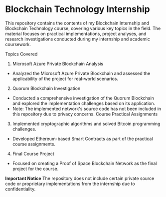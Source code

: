 # Blockchain Technology Internship
 
This repository contains the contents of my Blockchain Internship and Blockchain Technology course, covering various key topics in the field. The material focuses on practical implementations, project analyses, and research investigations conducted during my internship and academic coursework.

Topics Covered
1. Microsoft Azure Private Blockchain Analysis

* Analyzed the Microsoft Azure Private Blockchain and assessed the applicability of the project for real-world scenarios.
2. Quorum Blockchain Investigation

* Conducted a comprehensive investigation of the Quorum Blockchain and explored the implementation challenges based on its application.
* Note: The implemented network's source code has not been included in this repository due to privacy concerns.
Course Practical Assignments

3. Implemented cryptographic algorithms and solved Bitcoin programming challenges.
* Developed Ethereum-based Smart Contracts as part of the practical course assignments.
4. Final Course Project

* Focused on creating a Proof of Space Blockchain Network as the final project for the course.

  
**Important Notice**
The repository does not include certain private source code or proprietary implementations from the internship due to confidentiality.
